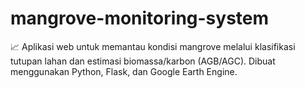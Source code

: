 # mangrove-monitoring-system
📈 Aplikasi web untuk memantau kondisi mangrove melalui klasifikasi tutupan lahan dan estimasi biomassa/karbon (AGB/AGC). Dibuat menggunakan Python, Flask, dan Google Earth Engine.
